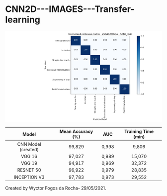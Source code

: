 # CNN2D---IMAGES---Transfer-learning

![Transfer Learning](https://github.com/wyctorfogos/CNN2D---IMAGES---Transfer-learning/blob/main/Normalized%20Confusion%20Matrix%20-%20VGG16%20RETREINED%20MODEL%20-%20STAR_RGB.png)

| Model | Mean Accuracy (%) | AUC | Training Time (min)
| :----: |  :----: | :----: | :----: |
| CNN Model (created) |	99,829	| 0,998	| 9,806|
| VGG 16	| 97,027	| 0,989	| 15,070 |
| VGG 19	| 94,917	| 0,969 |	32,372 |
| RESNET 50	| 96,922	| 0,979 |	28,835 |
| INCEPTION V3	| 97,783	| 0,973	| 29,552 |


Created by Wyctor Fogos da Rocha- 29/05/2021.
